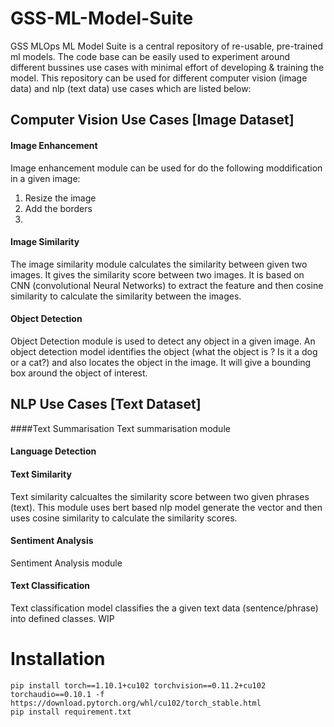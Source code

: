 # GSS-ML-Model-Suite
GSS MLOps ML Model Suite is a central repository of re-usable, pre-trained ml models. The code base can be easily used to experiment around different bussines use cases with minimal effort of developing & training the model. This repository can be used for different computer vision (image data) and nlp (text data) use cases which are listed below:
## Computer Vision Use Cases [Image Dataset]
#### Image Enhancement
Image enhancement module can be used for do the following moddification in a given image: 
1. Resize the image
2. Add the borders
3. 
#### Image Similarity
The image similarity module calculates the similarity between given two images. It gives the similarity score between two images. It is based on CNN (convolutional Neural Networks) to extract the feature and then cosine similarity to calculate the similarity between the images.

#### Object Detection
Object Detection module is used to detect any object in a given image. An object detection model identifies the object (what the object is ? Is it a dog or a cat?) and also locates the object in the image. It will give a bounding box around the object of interest. <Add an example image>
## NLP Use Cases [Text Dataset]
####Text Summarisation
Text summarisation module 
#### Language Detection
#### Text Similarity
Text similarity calcualtes the similarity score between two given phrases (text). This module uses bert based nlp model generate the vector and then uses cosine similarity to calculate the similarity scores.  
#### Sentiment Analysis
Sentiment Analysis module 
#### Text Classification
Text classification model classifies the a given text data (sentence/phrase) into defined classes. WIP

# Installation
```
pip install torch==1.10.1+cu102 torchvision==0.11.2+cu102 torchaudio==0.10.1 -f https://download.pytorch.org/whl/cu102/torch_stable.html
pip install requirement.txt
```

